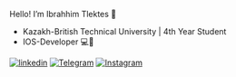 Hello! I’m Ibrahhim Tlektes 👋 
- Kazakh-British Technical University | 4th Year Student
- IOS-Developer 💻📲

[![linkedin](https://img.shields.io/badge/LinkedIn-0077B5?style=for-the-badge&logo=linkedin&logoColor=white)](https://www.linkedin.com/in/tlkt7/)
[![Telegram](https://img.shields.io/badge/Telegram-2CA5E0?style=for-the-badge&logo=telegram&logoColor=white)](https://t.me/itlkt7)
[![Instagram](https://img.shields.io/badge/Instagram-E4405F?style=for-the-badge&logo=instagram&logoColor=white)](https://www.instagram.com/i_tlektes/)


<!---
tlkt7/tlkt7 is a ✨ special ✨ repository because its `README.md` (this file) appears on your GitHub profile.
You can click the Preview link to take a look at your changes.
--->
